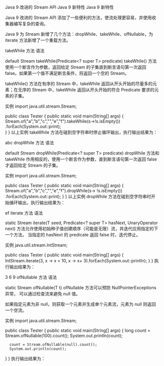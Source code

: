 Java 9 改进的 Stream API
Java 9 新特性 Java 9 新特性

Java 9 改进的 Stream API 添加了一些便利的方法，使流处理更容易，并使用收集器编写复杂的查询。

Java 9 为 Stream 新增了几个方法：dropWhile、takeWhile、ofNullable，为 iterate 方法新增了一个重载方法。

takeWhile 方法
语法

default Stream<T> takeWhile(Predicate<? super T> predicate)
takeWhile() 方法使用一个断言作为参数，返回给定 Stream 的子集直到断言语句第一次返回 false。如果第一个值不满足断言条件，将返回一个空的 Stream。

takeWhile() 方法在有序的 Stream 中，takeWhile 返回从开头开始的尽量多的元素；在无序的 Stream 中，takeWhile 返回从开头开始的符合 Predicate 要求的元素的子集。

实例
import java.util.stream.Stream;
 
public class Tester {
   public static void main(String[] args) {
      Stream.of("a","b","c","","e","f").takeWhile(s->!s.isEmpty())
         .forEach(System.out::print);      
   } 
}
以上实例 takeWhile 方法在碰到空字符串时停止循环输出，执行输出结果为：

abc
dropWhile 方法
语法

default Stream<T> dropWhile(Predicate<? super T> predicate)
dropWhile 方法和 takeWhile 作用相反的，使用一个断言作为参数，直到断言语句第一次返回 false 才返回给定 Stream 的子集。

实例
import java.util.stream.Stream;
 
public class Tester {
   public static void main(String[] args) {
      Stream.of("a","b","c","","e","f").dropWhile(s-> !s.isEmpty())
         .forEach(System.out::print);
   } 
}
以上实例 dropWhile 方法在碰到空字符串时开始循环输出，执行输出结果为：

ef
iterate 方法
语法

static <T> Stream<T> iterate(T seed, Predicate<? super T> hasNext, UnaryOperator<T> next)
方法允许使用初始种子值创建顺序（可能是无限）流，并迭代应用指定的下一个方法。 当指定的 hasNext 的 predicate 返回 false 时，迭代停止。

实例
java.util.stream.IntStream;
 
public class Tester {
   public static void main(String[] args) {
      IntStream.iterate(3, x -> x < 10, x -> x+ 3).forEach(System.out::println);
   } 
}
执行输出结果为：

3
6
9
ofNullable 方法
语法

static <T> Stream<T> ofNullable(T t)
ofNullable 方法可以预防 NullPointerExceptions 异常， 可以通过检查流来避免 null 值。

如果指定元素为非 null，则获取一个元素并生成单个元素流，元素为 null 则返回一个空流。

实例
import java.util.stream.Stream;
 
public class Tester {
   public static void main(String[] args) {
      long count = Stream.ofNullable(100).count();
      System.out.println(count);
  
      count = Stream.ofNullable(null).count();
      System.out.println(count);
   } 
}
执行输出结果为：